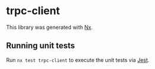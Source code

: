 # trpc-client

This library was generated with [Nx](https://nx.dev).

## Running unit tests

Run `nx test trpc-client` to execute the unit tests via [Jest](https://jestjs.io).
